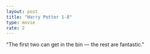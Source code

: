 ```yaml
---
layout: post
title: "Harry Potter 1-8"
type: movie
rate: 2
---
```


"The first two can get in the bin — the rest are fantastic."
